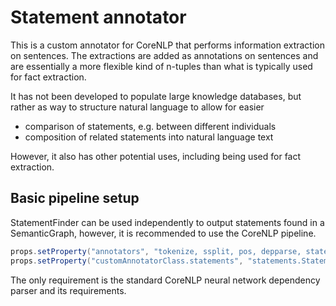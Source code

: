 Statement annotator
===================

This is a custom annotator for CoreNLP that performs information extraction on sentences.
The extractions are added as annotations on sentences and are essentially a more flexible kind of n-tuples
than what is typically used for fact extraction.

It has not been developed to populate large knowledge databases,
but rather as way to structure natural language to allow for easier

* comparison of statements, e.g. between different individuals
* composition of related statements into natural language text

However, it also has other potential uses, including being used for fact extraction.

Basic pipeline setup
--------------------

StatementFinder can be used independently to output statements found in a SemanticGraph,
however, it is recommended to use the CoreNLP pipeline.

```java
props.setProperty("annotators", "tokenize, ssplit, pos, depparse, statements");
props.setProperty("customAnnotatorClass.statements", "statements.StatementAnnotator");
```

The only requirement is the standard CoreNLP neural network dependency parser and its requirements.
